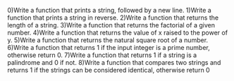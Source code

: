0)Write a function that prints a string, followed by a new line.
1)Write a function that prints a string in reverse.
2)Write a function that returns the length of a string.
3)Write a function that returns the factorial of a given number.
4)Write a function that returns the value of x raised to the power of y.
5)Write a function that returns the natural square root of a number.
6)Write a function that returns 1 if the input integer is a prime number, otherwise return 0.
7)Write a function that returns 1 if a string is a palindrome and 0 if not.
8)Write a function that compares two strings and returns 1 if the strings can be considered identical, otherwise return 0
